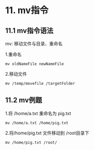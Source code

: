 # 11. mv指令

## 11.1 mv指令语法
mv: 移动文件与目录、重命名

1.重命名
```
mv oldNameFile newNameFile
```

2.移动文件
```
mv /temp/movefile /targetFolder
```

## 11.2 mv例题
1.将 /home/a.txt 重命名为 pig.txt
```
mv /home/a.txt /home/pig.txt
```

2.将/home/pig.txt 文件移动到 /root目录下
```
mv /home/pig.txt /root/
```